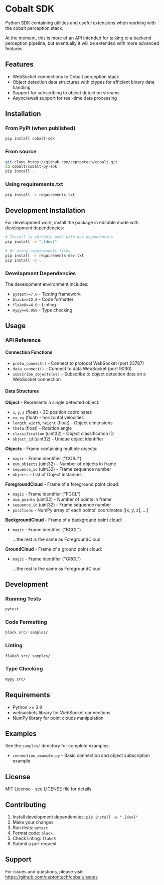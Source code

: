 # Cobalt SDK

Python SDK containing utilities and useful extensions when working with the cobalt perception stack.

At the moment, this is more of an API intended for talking to a backend perception pipeline, but eventually it will be extended with more advanced features.

## Features

- WebSocket connections to Cobalt perception stack
- Object detection data structures with ctypes for efficient binary data handling
- Support for subscribing to object detection streams
- Async/await support for real-time data processing

## Installation

### From PyPI (when published)

```bash
pip install cobalt-sdk
```

### From source

```bash
git clone https://github.com/ceptontech/cobalt.git
cd cobalt/cobalt-py-sdk
pip install .
```

### Using requirements.txt

```bash
pip install -r requirements.txt
```

## Development Installation

For development work, install the package in editable mode with development dependencies:

```bash
# Install in editable mode with dev dependencies
pip install -e ".[dev]"

# Or using requirements files
pip install -r requirements-dev.txt
pip install -e .
```

### Development Dependencies

The development environment includes:
- `pytest>=7.0` - Testing framework
- `black>=22.0` - Code formatter
- `flake8>=4.0` - Linting
- `mypy>=0.950` - Type checking

## Usage

### API Reference

#### Connection Functions

- `proto_connect()` - Connect to protocol WebSocket (port 23787)
- `data_connect()` - Connect to data WebSocket (port 9030)
- `subscribe_objects(ws)` - Subscribe to object detection data on a WebSocket connection

#### Data Structures

**Object** - Represents a single detected object:
- `x`, `y`, `z` (float) - 3D position coordinates
- `vx`, `vy` (float) - horizontal velocities
- `length`, `width`, `height` (float) - Object dimensions
- `theta` (float) - Rotation angle
- `classification` (uint32) - Object classification ID
- `object_id` (uint32) - Unique object identifier

**Objects** - Frame containing multiple objects:
- `magic` - Frame identifier ("COBJ")
- `num_objects` (uint32) - Number of objects in frame
- `sequence_id` (uint32) - Frame sequence number
- `objects` - List of Object instances

**ForegroundCloud** - Frame of a foreground point cloud:
- `magic` - Frame identifier ("FGCL")
- `num_points` (uint32) - Number of points in frame
- `sequence_id` (uint32) - Frame sequence number
- `positions` - NumPy array of each points' coordinates [[x, y, z], ...] 

**BackgroundCloud** - Frame of a background point cloud:
- `magic` - Frame identifier ("BGCL")

    ...the rest is the same as ForegroundCloud

**GroundCloud** - Frame of a ground point cloud:
- `magic` - Frame identifier ("GRCL")

    ...the rest is the same as ForegroundCloud

## Development

### Running Tests

```bash
pytest
```

### Code Formatting

```bash
black src/ samples/
```

### Linting

```bash
flake8 src/ samples/
```

### Type Checking

```bash
mypy src/
```

## Requirements

- Python >= 3.8
- websockets library for WebSocket connections
- NumPy library for point clouds manipulation

## Examples

See the `samples/` directory for complete examples:
- `connection_example.py` - Basic connection and object subscription example

## License

MIT License - see LICENSE file for details

## Contributing

1. Install development dependencies: `pip install -e ".[dev]"`
2. Make your changes
3. Run tests: `pytest`
4. Format code: `black .`
5. Check linting: `flake8`
6. Submit a pull request

## Support

For issues and questions, please visit: https://github.com/ceptontech/cobalt/issues
